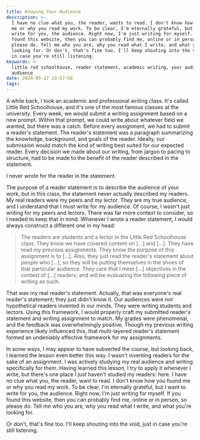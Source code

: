 ```yaml
---
title: Knowing Your Audience
description: >-
  I have no clue what you, the reader, wants to read. I don't know how you found
  me or why you read my work. To be clear, I'm eternally grateful, but I want to
  write for you, the audience. Right now, I'm just writing for myself. If you
  found this website, then you can probably find me, online or in person, so
  please do. Tell me who you are, why you read what I write, and what you're
  looking for. Or don't, that's fine too. I'll keep shouting into the void, just
  in case you're still listening.
keywords: >-
  little red schoolhouse, reader statement, academic writing, your audience, my
  audience
date: 2024-05-27 23:57:58
tags:
---
```



A while back, I took an academic and professional writing class. It's called Little Red Schoolhouse, and it's one of the most famous classes at the university. Every week, we would submit a writing assignment based on a new prompt. Within that prompt, we could write about whatever field we wanted, but there was a catch. Before every assignment, we had to submit a reader's statement. The reader's statement was a paragraph summarizing the knowledge, background, and goals of the reader. Ideally, our submission would match the kind of writing best suited for our expected reader. Every decision we made about our writing, from jargon to pacing to structure, had to be made to the benefit of the reader described in the statement.

I never wrote for the reader in the statement.

The purpose of a reader statement is to describe the audience of your work, but in this class, the statement never actually described my readers. My real readers were my peers and my lector. They are my true audience, and I understand that I must write for my audience. Of course, I wasn't just writing for my peers and lectors. There was far more context to consider, so I needed to keep that in mind. Whenever I wrote a reader statement, I would always construct a different one in my head:

> The readers are students and a lector in the Little Red Schoolhouse class. They know we have covered content on [...] and [...]. They have read my previous assignments. They know the purpose of this assignment is to [...]. Also, they just read the reader's statement about people who [...], so they will be putting themselves in the shoes of that particular audience. They care that I meet [...] objectives in the context of [...] readers, and will be evaluating the following piece of writing as such.

That was my real reader's statement. Actually, that was everyone's real reader's statement; they just didn't know it. Our audiences were not hypothetical readers invented in our minds. They were writing students and lectors. Using this framework, I would properly craft my submitted reader's statement and writing assignment to match. My grades were phenomenal, and the feedback was overwhelmingly positive. Though my previous writing experience likely influenced this, that multi-layered reader's statement formed an undeniably effective framework for my assignments. 

In some ways, I may appear to have subverted the course, but looking back, I learned the lesson even better this way. I wasn't inventing readers for the sake of an assignment. I was actively studying my real audience and writing specifically for them. Having learned this lesson, I try to apply it whenever I write, but there's one place I just haven't studied my readers: here. I have no clue what you, the reader, want to read. I don't know how you found me or why you read my work. To be clear, I'm eternally grateful, but I want to write for you, the audience. Right now, I'm just writing for myself. If you found this website, then you can probably find me, online or in person, so please do. Tell me who you are, why you read what I write, and what you're looking for. 

Or don't, that's fine too. I'll keep shouting into the void, just in case you're still listening.